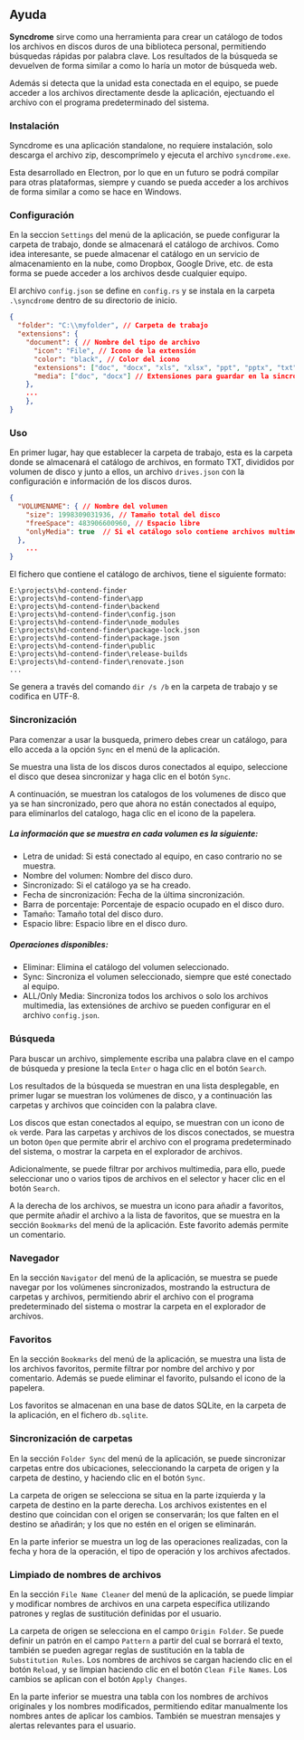 ## Ayuda

**Syncdrome** sirve como una herramienta para crear un catálogo de todos los archivos en discos duros de una biblioteca personal, permitiendo búsquedas rápidas por palabra clave. Los resultados de la búsqueda se devuelven de forma similar a como lo haría un motor de búsqueda web.

Además si detecta que la unidad esta conectada en el equipo, se puede acceder a los archivos directamente desde la aplicación, ejectuando el archivo con el programa predeterminado del sistema.

### Instalación

Syncdrome es una aplicación standalone, no requiere instalación, solo descarga el archivo zip, descomprímelo y ejecuta el archivo `syncdrome.exe`.

Esta desarrollado en Electron, por lo que en un futuro se podrá compilar para otras plataformas, siempre y cuando se pueda acceder a los archivos de forma similar a como se hace en Windows.


### Configuración	

En la seccion `Settings` del menú de la aplicación, se puede configurar la carpeta de trabajo, donde se almacenará el catálogo de archivos. Como idea interesante, se puede almacenar el catálogo en un servicio de almacenamiento en la nube, como Dropbox, Google Drive, etc. de esta forma se puede acceder a los archivos desde cualquier equipo.

El archivo `config.json` se define en `config.rs` y se instala en la carpeta `.\syncdrome` dentro de su directorio de inicio.

```json
{
  "folder": "C:\\myfolder", // Carpeta de trabajo
  "extensions": {
    "document": { // Nombre del tipo de archivo
      "icon": "File", // Icono de la extensión
      "color": "black", // Color del icono
      "extensions": ["doc", "docx", "xls", "xlsx", "ppt", "pptx", "txt", "odt", "ods", "odp"], // Extensiones de archivo
      "media": ["doc", "docx"] // Extensiones para guardar en la sincronización de solo multimedia
    },
    ...
    },
}
```


### Uso

En primer lugar, hay que establecer la carpeta de trabajo, esta es la carpeta donde se almacenará el catálogo de archivos, en formato TXT, divididos por volumen de disco y junto a ellos, un archivo `drives.json` con la configuración e información de los discos duros.

```json
{
  "VOLUMENAME": { // Nombre del volumen
    "size": 1998309031936, // Tamaño total del disco
    "freeSpace": 483906600960, // Espacio libre
    "onlyMedia": true  // Si el catálogo solo contiene archivos multimedia
  },
    ...  
}
```

El fichero que contiene el catálogo de archivos, tiene el siguiente formato:

```text
E:\projects\hd-contend-finder
E:\projects\hd-contend-finder\app
E:\projects\hd-contend-finder\backend
E:\projects\hd-contend-finder\config.json
E:\projects\hd-contend-finder\node_modules
E:\projects\hd-contend-finder\package-lock.json
E:\projects\hd-contend-finder\package.json
E:\projects\hd-contend-finder\public
E:\projects\hd-contend-finder\release-builds
E:\projects\hd-contend-finder\renovate.json
...
```

Se genera a través del comando `dir /s /b` en la carpeta de trabajo y se codifica en UTF-8.

### Sincronización

Para comenzar a usar la busqueda, primero debes crear un catálogo, para ello acceda a la opción `Sync` en el menú de la aplicación.

Se muestra una lista de los discos duros conectados al equipo, seleccione el disco que desea sincronizar y haga clic en el botón `Sync`.

A continuación, se muestran los catalogos de los volumenes de disco que ya se han sincronizado, pero que ahora no están conectados al equipo, para eliminarlos del catalogo, haga clic en el icono de la papelera.

##### La información que se muestra en cada volumen es la siguiente:

- Letra de unidad: Si está conectado al equipo, en caso contrario no se muestra.
- Nombre del volumen: Nombre del disco duro.
- Sincronizado: Si el catálogo ya se ha creado.
- Fecha de sincronización: Fecha de la última sincronización.
- Barra de porcentaje: Porcentaje de espacio ocupado en el disco duro.
- Tamaño: Tamaño total del disco duro.
- Espacio libre: Espacio libre en el disco duro.

##### Operaciones disponibles:

- Eliminar: Elimina el catálogo del volumen seleccionado.
- Sync: Sincroniza el volumen seleccionado, siempre que esté conectado al equipo.
- ALL/Only Media: Sincroniza todos los archivos o solo los archivos multimedia, las extensiónes de archivo se pueden configurar en el archivo `config.json`.

### Búsqueda

Para buscar un archivo, simplemente escriba una palabra clave en el campo de búsqueda y presione la tecla `Enter` o haga clic en el botón `Search`.

Los resultados de la búsqueda se muestran en una lista desplegable, en primer lugar se muestran los volúmenes de disco, y a continuación las carpetas y archivos que coinciden con la palabra clave.

Los discos que estan conectados al equipo, se muestran con un icono de `ok` verde. Para las carpetas y archivos de los discos conectados, se muestra un boton `Open` que permite abrir el archivo con el programa predeterminado del sistema, o mostrar la carpeta en el explorador de archivos.

Adicionalmente, se puede filtrar por archivos multimedia, para ello, puede seleccionar uno o varios tipos de archivos en el selector y hacer clic en el botón `Search`.

A la derecha de los archivos, se muestra un icono para añadir a favoritos, que permite añadir el archivo a la lista de favoritos, que se muestra en la sección `Bookmarks` del menú de la aplicación. Este favorito además permite un comentario.

### Navegador

En la sección `Navigator` del menú de la aplicación, se muestra se puede navegar por los volúmenes sincronizados, mostrando la estructura de carpetas y archivos, permitiendo abrir el archivo con el programa predeterminado del sistema o mostrar la carpeta en el explorador de archivos.

### Favoritos

En la sección `Bookmarks` del menú de la aplicación, se muestra una lista de los archivos favoritos, permite filtrar por nombre del archivo y por comentario. Además se puede eliminar el favorito, pulsando el icono de la papelera.

Los favoritos se almacenan en una base de datos SQLite, en la carpeta de la aplicación, en el fichero `db.sqlite`.

### Sincronización de carpetas

En la sección `Folder Sync` del menú de la aplicación, se puede sincronizar carpetas entre dos ubicaciones, seleccionando la carpeta de origen y la carpeta de destino, y haciendo clic en el botón `Sync`.

La carpeta de origen se selecciona se situa en la parte izquierda y la carpeta de destino en la parte derecha. Los archivos existentes en el destino que coincidan con el origen se conservarán; los que falten en el destino se añadirán; y los que no estén en el origen se eliminarán.

En la parte inferior se muestra un log de las operaciones realizadas, con la fecha y hora de la operación, el tipo de operación y los archivos afectados.

### Limpiado de nombres de archivos

En la sección `File Name Cleaner` del menú de la aplicación, se puede limpiar y modificar nombres de archivos en una carpeta específica utilizando patrones y reglas de sustitución definidas por el usuario.

La carpeta de origen se selecciona en el campo `Origin Folder`. Se puede definir un patrón en el campo `Pattern` a partir del cual se borrará el texto,
 también se pueden agregar reglas de sustitución en la tabla de `Substitution Rules`. Los nombres de archivos se cargan haciendo clic en el botón `Reload`, y se limpian haciendo clic en el botón `Clean File Names`. Los cambios se aplican con el botón `Apply Changes`.

En la parte inferior se muestra una tabla con los nombres de archivos originales y los nombres modificados, permitiendo editar manualmente los nombres antes de aplicar los cambios. También se muestran mensajes y alertas relevantes para el usuario.